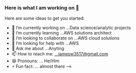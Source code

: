 ### Here is what I am working on 👋

Here are some ideas to get you started:

- 🔭 I’m currently working on ...Data science/analytic projects
- 🌱 I’m currently learning ...AWS solutions architect
- 👯 I’m looking to collaborate on ...AWS cloud solutions
- 🤔 I’m looking for help with ...AWS
- 💬 Ask me about ...Anyting
- 📫 How to reach me: ...jamesw3517@gmail.com
- 😄 Pronouns: ... He/Him
- ⚡ Fun fact: ... almost there
-->
